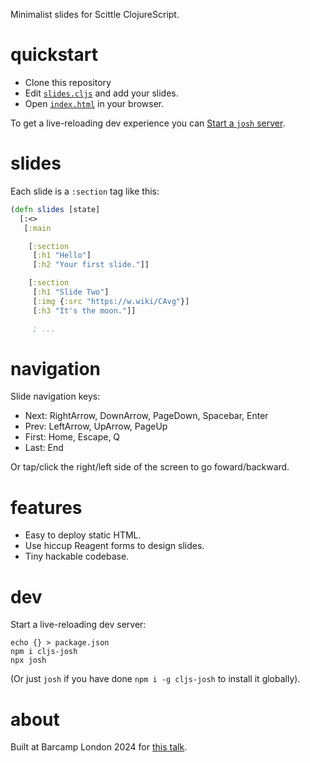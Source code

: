 Minimalist slides for Scittle ClojureScript.

# quickstart

- Clone this repository
- Edit [`slides.cljs`](./slides.cljs) and add your slides.
- Open [`index.html`](./index.html) in your browser.

To get a live-reloading dev experience you can [Start a `josh` server](#dev).

# slides

Each slide is a `:section` tag like this:

```clojure
(defn slides [state]
  [:<>
   [:main

    [:section
     [:h1 "Hello"]
     [:h2 "Your first slide."]]

    [:section
     [:h1 "Slide Two"]
     [:img {:src "https://w.wiki/CAvg"}]
     [:h3 "It's the moon."]]

     ; ...
```

# navigation

Slide navigation keys:

- Next: RightArrow, DownArrow, PageDown, Spacebar, Enter
- Prev: LeftArrow, UpArrow, PageUp
- First: Home, Escape, Q
- Last: End

Or tap/click the right/left side of the screen to go foward/backward.

# features

- Easy to deploy static HTML.
- Use hiccup Reagent forms to design slides.
- Tiny hackable codebase.

# dev

Start a live-reloading dev server:

```
echo {} > package.json
npm i cljs-josh
npx josh
```

(Or just `josh` if you have done `npm i -g cljs-josh` to install it globally).

# about

Built at Barcamp London 2024 for [this talk](https://chr15m.github.io/barcamp-whats-the-point-of-lisp/).
